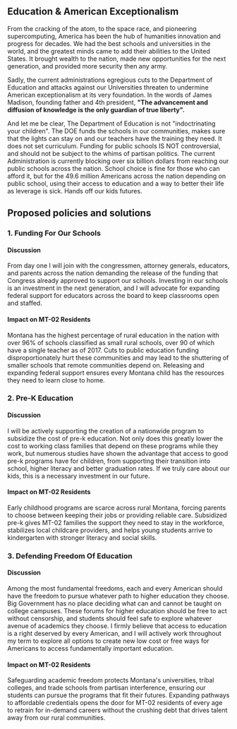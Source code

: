 ## Education & American Exceptionalism
From the cracking of the atom, to the space race, and pioneering supercomputing, America has been the hub of humanities innovation and progress for decades. We had the best schools and universities in the world, and the greatest minds came to add their abilities to the United States. It brought wealth to the nation, made new opportunities for the next generation, and provided more security then any army.

Sadly, the current administrations egregious cuts to the Department of Education and attacks against our Universities threaten to undermine American exceptionalism at its very foundation. In the words of James Madison, founding father and 4th president, <strong>"The advancement and diffusion of knowledge is the only guardian of true liberty".</strong>

And let me be clear, The Department of Education is not "indoctrinating your children". The DOE funds the schools in our communities, makes sure that the lights can stay on and our teachers have the training they need. It does not set curriculum. Funding for public schools IS NOT controversial, and should not be subject to the whims of partisan politics. The current Administration is currently blocking over six billion dollars from reaching our public schools across the nation. School choice is fine for those who can afford it, but for the 49.6 million Americans across the nation depending on public school, using their access to education and a way to better their life as leverage is sick. Hands off our kids futures.

## Proposed policies and solutions

### 1. Funding For Our Schools
#### Discussion
From day one I will join with the congressmen, attorney generals, educators, and parents across the nation demanding the release of the funding that Congress already approved to support our schools. Investing in our schools is an investment in the next generation, and I will advocate for expanding federal support for educators across the board to keep classrooms open and staffed.

#### Impact on MT-02 Residents
Montana has the highest percentage of rural education in the nation with over 96% of schools classified as small rural schools, over 90 of which have a single teacher as of 2017. Cuts to public education funding disproportionately hurt these communities and may lead to the shuttering of smaller schools that remote communities depend on. Releasing and expanding federal support ensures every Montana child has the resources they need to learn close to home.

### 2. Pre-K Education
#### Discussion
I will be actively supporting the creation of a nationwide program to subsidize the cost of pre-k education. Not only does this greatly lower the cost to working class families that depend on these programs while they work, but numerous studies have shown the advantage that access to good pre-k programs have for children, from supporting their transition into school, higher literacy and better graduation rates. If we truly care about our kids, this is a necessary investment in our future.

#### Impact on MT-02 Residents
Early childhood programs are scarce across rural Montana, forcing parents to choose between keeping their jobs or providing reliable care. Subsidized pre-k gives MT-02 families the support they need to stay in the workforce, stabilizes local childcare providers, and helps young students arrive to kindergarten with stronger literacy and social skills.

### 3. Defending Freedom Of Education
#### Discussion
Among the most fundamental freedoms, each and every American should have the freedom to pursue whatever path to higher education they choose. Big Government has no place deciding what can and cannot be taught on college campuses. These forums for higher education should be free to act without censorship, and students should feel safe to explore whatever avenue of academics they choose. I firmly believe that access to education is a right deserved by every American, and I will actively work throughout my term to explore all options to create new low cost or free ways for Americans to access fundamentally important education.

#### Impact on MT-02 Residents
Safeguarding academic freedom protects Montana's universities, tribal colleges, and trade schools from partisan interference, ensuring our students can pursue the programs that fit their futures. Expanding pathways to affordable credentials opens the door for MT-02 residents of every age to retrain for in-demand careers without the crushing debt that drives talent away from our rural communities.
